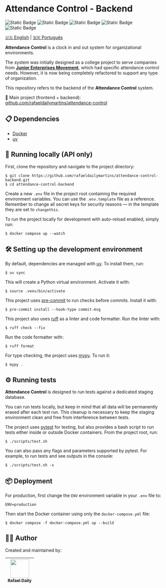 # Attendance Control - Backend
![Static Badge](https://img.shields.io/badge/Test-passing-green)
![Static Badge](https://img.shields.io/badge/python-3.12-blue?logo=python)
![Static Badge](https://img.shields.io/badge/docker-28.3-blue?logo=docker)
![Static Badge](https://img.shields.io/badge/postgreSQL-17.5-blue?logo=postgresql)
![Static Badge](https://img.shields.io/badge/uv-0.7.19-blue?logo=uv)

[🇺🇸 English](README.md) | [🇧🇷 Português](README.pt-br.md)

**Attendance Control** is a clock in and out system for organizational environments.

The system was initially designed as a college project to serve companies from [**Junior Enterprises Movement**](https://www.juniorenterprises.org/), which had specific attendance control needs. However, it is now being completely refactored to support any type of organization.

This repository refers to the backend of the **Attendance Control** system.

🔗 Main project (frontend + backend): [github.com/rafaeldailymartins/attendance-control](https://github.com/rafaeldailymartins/attendance-control)

## 📋 Dependencies

- [Docker](https://www.docker.com/)
- [uv](https://docs.astral.sh/uv/)

## 🚀 Running locally (API only)

First, clone the repository and navigate to the project directory:

```console
$ git clone https://github.com/rafaeldailymartins/attendance-control-backend.git
$ cd attendance-control-backend
```

Create a new `.env` file in the project root containing the required environment variables.
You can use the `.env.template` file as a reference. Remember to change all secret keys for security reasons — in the template they are set to `changethis`.

To run the project locally for development with auto-reload enabled, simply run:

```console
$ docker compose up --watch
```

## 🛠️ Setting up the development environment

By default, dependencies are managed with [uv](https://docs.astral.sh/uv/). To install them, run:

```console
$ uv sync
```

This will create a Python virtual environment. Activate it with:

```console
$ source .venv/bin/activate
```

This project uses [pre-commit](https://pre-commit.com/)  to run checks before commits. Install it with:

```console
$ pre-commit install --hook-type commit-msg
```

This project also uses [ruff](https://docs.astral.sh/ruff/) as a linter and code formatter.
Run the linter with:

```console
$ ruff check --fix
```

Run the code formatter with:

```console
$ ruff format
```

For type checking, the project uses [mypy](https://mypy-lang.org/). To run it:

```console
$ mypy .
```

## ⚙️ Running tests

**Attendance Control** is designed to run tests against a dedicated staging database.

You can run tests locally, but keep in mind that all data will be permanently erased after each test run.
This cleanup is necessary to keep the staging environment clean and free from interference between tests.

The project uses [pytest](https://docs.pytest.org/) for testing, but also provides a bash script to run tests either inside or outside Docker containers.
From the project root, run:

```console
$ ./scripts/test.sh
```

You can also pass any flags and parameters supported by pytest. For example, to run tests and see outputs in the console:

```console
$ ./scripts/test.sh -s
```

## 📦 Deployment
For production, first change the `ENV` environment variable in your `.env` file to:
```env
ENV=production
```

Then start the Docker container using only the `docker-compose.yml` file:

```console
$ docker compose -f docker-compose.yml up --build
```

## 👨‍💻 Author

Created and maintained by:

| [<img src="https://avatars.githubusercontent.com/u/162728324?v=4" width="60px;"/><br /><sub><b>Rafael Daily</b></sub>](https://github.com/rafaeldailymartins)
| :---: |
